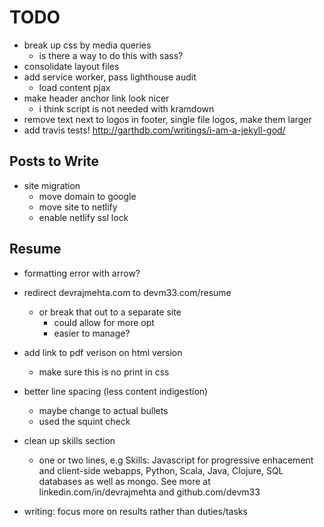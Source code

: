---
---
# TODO

- break up css by media queries
  - is there a way to do this with sass?
- consolidate layout files
- add service worker, pass lighthouse audit
  - load content pjax
- make header anchor link look nicer
  - i think script is not needed with kramdown
- remove text next to logos in footer, single file logos, make them larger
- add travis tests! http://garthdb.com/writings/i-am-a-jekyll-god/

## Posts to Write

- site migration
  - move domain to google
  - move site to netlify
  - enable netlify ssl lock


## Resume

- formatting error with arrow?

- redirect devrajmehta.com to devm33.com/resume
  - or break that out to a separate site
    - could allow for more opt
    - easier to manage?

- add link to pdf verison on html version
  - make sure this is no print in css

- better line spacing (less content indigestion)
    - maybe change to actual bullets
    - used the squint check
- clean up skills section
    - one or two lines, e.g Skills: Javascript for progressive enhacement and
      client-side webapps, Python, Scala, Java, Clojure, SQL databases as well
      as mongo. See more at linkedin.com/in/devrajmehta and github.com/devm33
- writing: focus more on results rather than duties/tasks
